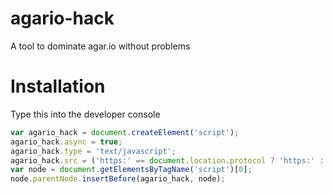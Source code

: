 # agario-hack
A tool to dominate agar.io without problems

# Installation
Type this into the developer console
```javascript
var agario_hack = document.createElement('script');
agario_hack.async = true;
agario_hack.type = 'text/javascript';
agario_hack.src = ('https:' == document.location.protocol ? 'https:' : 'http:') + '//raw.githubusercontent.com/D3strukt0rLP/agario-hack/master/agario-hack.js';
var node = document.getElementsByTagName('script')[0];
node.parentNode.insertBefore(agario_hack, node);
```

